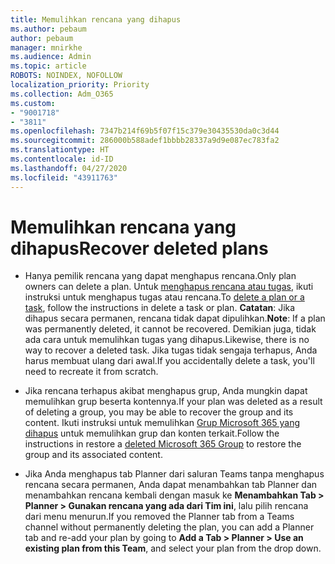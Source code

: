 ```yaml
---
title: Memulihkan rencana yang dihapus
ms.author: pebaum
author: pebaum
manager: mnirkhe
ms.audience: Admin
ms.topic: article
ROBOTS: NOINDEX, NOFOLLOW
localization_priority: Priority
ms.collection: Adm_O365
ms.custom:
- "9001718"
- "3811"
ms.openlocfilehash: 7347b214f69b5f07f15c379e30435530da0c3d44
ms.sourcegitcommit: 286000b588adef1bbbb28337a9d9e087ec783fa2
ms.translationtype: HT
ms.contentlocale: id-ID
ms.lasthandoff: 04/27/2020
ms.locfileid: "43911763"
---
```

# <a name="recover-deleted-plans"></a><span data-ttu-id="1db2e-102">Memulihkan rencana yang dihapus</span><span class="sxs-lookup"><span data-stu-id="1db2e-102">Recover deleted plans</span></span>

- <span data-ttu-id="1db2e-103">Hanya pemilik rencana yang dapat menghapus rencana.</span><span class="sxs-lookup"><span data-stu-id="1db2e-103">Only plan owners can delete a plan.</span></span> <span data-ttu-id="1db2e-104">Untuk [menghapus rencana atau tugas](https://support.microsoft.com/id-ID/office/delete-a-task-or-plan-39e10e78-13f0-446d-94cd-9e562648497a.), ikuti instruksi untuk menghapus tugas atau rencana.</span><span class="sxs-lookup"><span data-stu-id="1db2e-104">To [delete a plan or a task](https://support.microsoft.com/id-ID/office/delete-a-task-or-plan-39e10e78-13f0-446d-94cd-9e562648497a.), follow the instructions in delete a task or plan.</span></span>  <span data-ttu-id="1db2e-105">**Catatan**: Jika dihapus secara permanen, rencana tidak dapat dipulihkan.</span><span class="sxs-lookup"><span data-stu-id="1db2e-105">**Note**: If a plan was permanently deleted, it cannot be recovered.</span></span> <span data-ttu-id="1db2e-106">Demikian juga, tidak ada cara untuk memulihkan tugas yang dihapus.</span><span class="sxs-lookup"><span data-stu-id="1db2e-106">Likewise, there is no way to recover a deleted task.</span></span> <span data-ttu-id="1db2e-107">Jika tugas tidak sengaja terhapus, Anda harus membuat ulang dari awal.</span><span class="sxs-lookup"><span data-stu-id="1db2e-107">If you accidentally delete a task, you'll need to recreate it from scratch.</span></span>

- <span data-ttu-id="1db2e-108">Jika rencana terhapus akibat menghapus grup, Anda mungkin dapat memulihkan grup beserta kontennya.</span><span class="sxs-lookup"><span data-stu-id="1db2e-108">If your plan was deleted as a result of deleting a group, you may be able to recover the group and its content.</span></span> <span data-ttu-id="1db2e-109">Ikuti instruksi untuk memulihkan [Grup Microsoft 365 yang dihapus](https://docs.microsoft.com/microsoft-365/admin/create-groups/restore-deleted-group?view=o365-worldwide) untuk memulihkan grup dan konten terkait.</span><span class="sxs-lookup"><span data-stu-id="1db2e-109">Follow the instructions in restore a [deleted Microsoft 365 Group](https://docs.microsoft.com/microsoft-365/admin/create-groups/restore-deleted-group?view=o365-worldwide) to restore the group and its associated content.</span></span>

- <span data-ttu-id="1db2e-110">Jika Anda menghapus tab Planner dari saluran Teams tanpa menghapus rencana secara permanen, Anda dapat menambahkan tab Planner dan menambahkan rencana kembali dengan masuk ke **Menambahkan Tab > Planner > Gunakan rencana yang ada dari Tim ini**, lalu pilih rencana dari menu menurun.</span><span class="sxs-lookup"><span data-stu-id="1db2e-110">If you removed the Planner tab from a Teams channel without permanently deleting the plan, you can add a Planner tab and re-add your plan by going to **Add a Tab > Planner > Use an existing plan from this Team**, and select your plan from the drop down.</span></span>
